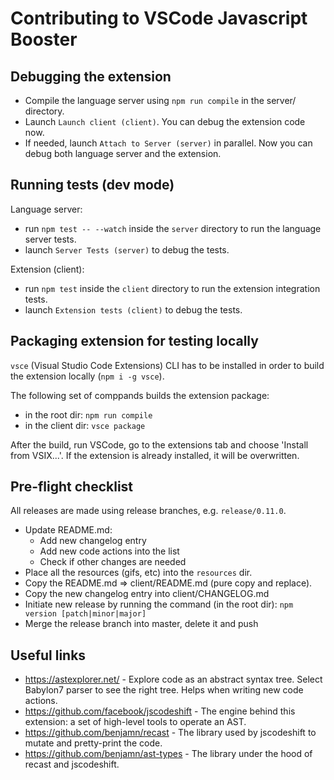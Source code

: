 # Contributing to VSCode Javascript Booster

## Debugging the extension

-   Compile the language server using `npm run compile` in the server/ directory.
-   Launch `Launch client (client)`. You can debug the extension code now.
-   If needed, launch `Attach to Server (server)` in parallel. Now you can debug both language server and the extension.

## Running tests (dev mode)

Language server:

-   run `npm test -- --watch` inside the `server` directory to run the language server tests.
-   launch `Server Tests (server)` to debug the tests.

Extension (client):

-   run `npm test` inside the `client` directory to run the extension integration tests.
-   launch `Extension tests (client)` to debug the tests.

## Packaging extension for testing locally

`vsce` (Visual Studio Code Extensions) CLI has to be installed in order to build the extension locally (`npm i -g vsce`).

The following set of comppands builds the extension package:

-   in the root dir: `npm run compile`
-   in the client dir: `vsce package`

After the build, run VSCode, go to the extensions tab and choose 'Install from VSIX...'. If the extension is already installed, it will be overwritten.

## Pre-flight checklist

All releases are made using release branches, e.g. `release/0.11.0`.

-   Update README.md:
    -   Add new changelog entry
    -   Add new code actions into the list
    -   Check if other changes are needed
-   Place all the resources (gifs, etc) into the `resources` dir.
-   Copy the README.md => client/README.md (pure copy and replace).
-   Copy the new changelog entry into client/CHANGELOG.md
-   Initiate new release by running the command (in the root dir): `npm version [patch|minor|major]`
-   Merge the release branch into master, delete it and push

## Useful links

-   https://astexplorer.net/ - Explore code as an abstract syntax tree. Select Babylon7 parser to see the right tree. Helps when writing new code actions.
-   https://github.com/facebook/jscodeshift - The engine behind this extension: a set of high-level tools to operate an AST.
-   https://github.com/benjamn/recast - The library used by jscodeshift to mutate and pretty-print the code.
-   https://github.com/benjamn/ast-types - The library under the hood of recast and jscodeshift.
